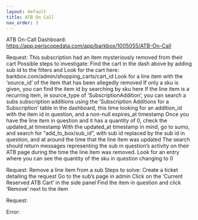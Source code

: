 ```yaml
---
layout: default
title: ATB On Call
nav_order: 3
---
```


ATB On-Call Dashboard: https://app.periscopedata.com/app/barkbox/1005055/ATB-On-Call

Request: This subscription had an item mysteriously removed from their cart
Possible steps to investigate: 
Find the cart in the dash above by adding sub id to the filters and 
Look for the cart here: barkbox.com/admin/shopping_carts/cart_id
Look for a line item with the ‘source_id’ of the item that has been allegedly removed
If only a sku is given, you can find the item id by searching by sku here
If the line item is a recurring item, ie source_type of ‘SubscriptionAddition’, you can search a subs subscription additions using the ‘Subscription Additions for a Subscription’ table in the dashboard, this time looking for an addition_id with the item id in question, and a non-null expires_at timestamp
Once you have the line item in question and it has a quantity of 0, check the updated_at timestamp
With the updated_at timestamp in mind, go to sumo, and search for “add_to_box/sub_id”, with sub id replaced by the sub id in question, and at around the time that the line item was updated
The search should return messages representing the sub in question’s activity on their ATB page during the time the line item was removed. 
Look for an entry where you can see the quantity of the sku in question changing to 0


Request: Remove a line item from a sub
Steps to solve:
Create a ticket detailing the request
Go to the sub’s page in admin
Click on the ‘Current Reserved ATB Cart’ in the side panel
Find the item in question and click ‘Remove’ next to the item


Request: 

Error: 
